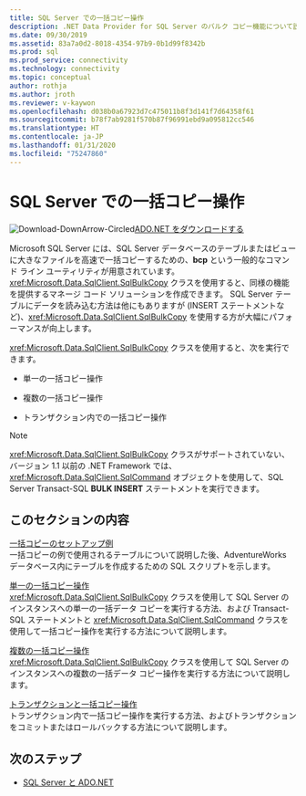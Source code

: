 ```yaml
---
title: SQL Server での一括コピー操作
description: .NET Data Provider for SQL Server のバルク コピー機能について説明します。
ms.date: 09/30/2019
ms.assetid: 83a7a0d2-8018-4354-97b9-0b1d99f8342b
ms.prod: sql
ms.prod_service: connectivity
ms.technology: connectivity
ms.topic: conceptual
author: rothja
ms.author: jroth
ms.reviewer: v-kaywon
ms.openlocfilehash: d038b0a67923d7c475011b8f3d141f7d64358f61
ms.sourcegitcommit: b78f7ab9281f570b87f96991ebd9a095812cc546
ms.translationtype: HT
ms.contentlocale: ja-JP
ms.lasthandoff: 01/31/2020
ms.locfileid: "75247860"
---
```

# <a name="bulk-copy-operations-in-sql-server"></a>SQL Server での一括コピー操作

![Download-DownArrow-Circled](../../../ssdt/media/download.png)[ADO.NET をダウンロードする](../../sql-connection-libraries.md#anchor-20-drivers-relational-access)

Microsoft SQL Server には、SQL Server データベースのテーブルまたはビューに大きなファイルを高速で一括コピーするための、**bcp** という一般的なコマンド ライン ユーティリティが用意されています。 <xref:Microsoft.Data.SqlClient.SqlBulkCopy> クラスを使用すると、同様の機能を提供するマネージ コード ソリューションを作成できます。 SQL Server テーブルにデータを読み込む方法は他にもありますが (INSERT ステートメントなど)、<xref:Microsoft.Data.SqlClient.SqlBulkCopy> を使用する方が大幅にパフォーマンスが向上します。  
  
<xref:Microsoft.Data.SqlClient.SqlBulkCopy> クラスを使用すると、次を実行できます。  
  
- 単一の一括コピー操作  
  
- 複数の一括コピー操作  
  
- トランザクション内での一括コピー操作  
  
> [!NOTE]
>  <xref:Microsoft.Data.SqlClient.SqlBulkCopy> クラスがサポートされていない、バージョン 1.1 以前の .NET Framework では、<xref:Microsoft.Data.SqlClient.SqlCommand> オブジェクトを使用して、SQL Server Transact-SQL **BULK INSERT** ステートメントを実行できます。  
  
## <a name="in-this-section"></a>このセクションの内容  
[一括コピーのセットアップ例](bulk-copy-example-setup.md)  
一括コピーの例で使用されるテーブルについて説明した後、AdventureWorks データベース内にテーブルを作成するための SQL スクリプトを示します。  
  
[単一の一括コピー操作](single-bulk-copy-operations.md)  
<xref:Microsoft.Data.SqlClient.SqlBulkCopy> クラスを使用して SQL Server のインスタンスへの単一の一括データ コピーを実行する方法、および Transact-SQL ステートメントと <xref:Microsoft.Data.SqlClient.SqlCommand> クラスを使用して一括コピー操作を実行する方法について説明します。  
  
[複数の一括コピー操作](multiple-bulk-copy-operations.md)  
<xref:Microsoft.Data.SqlClient.SqlBulkCopy> クラスを使用して SQL Server のインスタンスへの複数の一括データ コピー操作を実行する方法について説明します。  
  
[トランザクションと一括コピー操作](transaction-bulk-copy-operations.md)  
トランザクション内で一括コピー操作を実行する方法、およびトランザクションをコミットまたはロールバックする方法について説明します。  
  
## <a name="next-steps"></a>次のステップ
- [SQL Server と ADO.NET](index.md)
